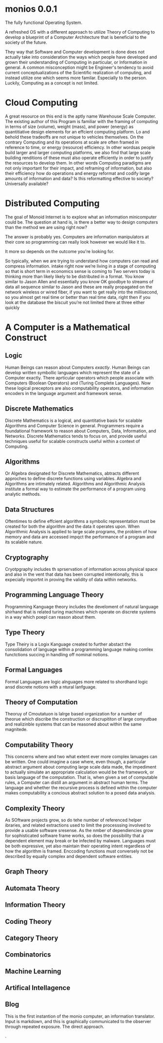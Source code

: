 # monios 0.0.1

The fully functional Operating System.

A refreshed OS with a different approach to utilize Theory of Computing
to develop a blueprint of a Computer Architecture that is beneficial to the society of the future.

They way that Software and Computer development is done does not actually take into consideration the ways which people have developed and grown their understanding of Computing in particular, or Information in general. A common misconception might be Engineer's tendency to avoid current conceptualizations of the Scientific realization of computing, and instead utilize one which seems more familar. Especially to the person. Luckily, Computing as a concept is not limited.

# Cloud Computing
A great resource on this end is the aptly name Warehouse Scale Computer. The existing author of this Program is familiar with the framing of computing in terms of size (volume), weight (mass), and power (energy) as quantitiative design elements for an effcient computing platform. Lo and behold these tradeoffs are not unique to vehicles themselves. On the contrary Computing and its operations at scale are often framed in reference to time, or energy (resource) efficiency. In other wordsas people build larger and larger computing platforms, we also find that large scale building renditions of these must also operate efficiently in order to justify the resources to develop them. In other words Computing paradigms are not only important for their impact, and reframing of information, but also their efficiency how do operations and energy reformat and codify large amounts of information and data? Is this reformatting effective to society? Universally available?

# Distributed Computing
The goal of Monoid Internet is to explore what an information minicomputer could be.
The question at hand is, is there a better way to design computers than
the method we are using right now?

The answer is probably yes. Computers are information manipulators at their
core so programming can really look however we would like it
to.

It more so depends on the outcome you're looking for.

So typically, when we are trying to understand how computers can read and compress information. intake right now we’re living in a stage of computing so that is short term in economics sense is coming to Two servers today is thinking more than likely likely to be distributed in a format. You know similar to Jason Allen and essentially you know OK goodbye to streams of data all sequence similar to Jason and these are really propagated on the network wireless or wired fiber, if you want to get really into the millisecond, so you almost get real time or better than real time data, right then if you look at the database the biscuit you’re not limited there at three either quickly

# A Computer is a Mathematical Construct

## Logic
Human Beings can reason about Computers *exactly*. Human Beings can develop written symbollic languages which represent the state of a Computer exactly. There aprticular operators which people associate with Computers (Boolean Operators) and (Turing Complete Languages). Now these logical preceptors are also computability operators, and information encoders in the language argument and framework sense.

## Discrete Mathematics
Discrete Mathematics is a logical, and quantitative basis for scalable Algorithms and Computer Science in general. Programmers require a foundational framework to reason about Computers, Data, Information, and Networks. Discrete Mathematics tends to focus on, and provide useful techniques useful for scalable constructs useful within a context of Computing.
## Algorithms
Or Algebra designated for Discrete Mathematics, abtracts different approches to define discrete functions using variables. Algebra and Algorithms are intimately related. Algorithms and Algorithmic Analysis institute a formal way to estimate the performance of a program using analytic methods.
## Data Structures
Oftentimes to define effcient algorithms a symbolic representation must be created for both the algorithm and the data it operates upon.  When Algorithmic Analysis is applied to large scale programs, the problem of how memory and data are accessed impqct the performance of a program and its scalable nature. 
## Cryptography
Cryotpgraphy includes th sprservation of information across physical space and also in the vent that data has been corrupted intentionally, this is expecially importnt in proving the validity of data within networks.
## Programming Language Theory
Programming Kanguage theory includes the develoment of natural language shirhand that is related turing machines which operate on discrete systems in a way which poepl can reason about them.
## Type Theory
Type Theiry is a Logix  Kanguage created to further abstact the consolidation of language within a programming language making comlex functctions succing in handling off nominal notions.
## Formal Languages
Formal Languages are logic alnguages more related to shordhand logic ansd discrete notions with a ntural lanfguage.
## Theory of Computation
Theoruy of Cmoutatuon is lalrge based organization for a number of theorue which discribe the construction or discrupititon of large comyutbae and realizinble systems that can be reasoned about within the same magnitede.
## Computability Theory
This concerns where and two what extent ever more complex lanuages can be written. One could imagine a case where, even though, a particular abstract argument about computing large scale data made, the impediment to actually simulate an appropriate calculation would be the framework, or basis language of the computation. That is, when given a set of computable rules, a Computer can distill an argument in abstract human terms. The language and whether the recursive process is defined within the computer makes computability a concious abstract solution to a posed data analysis.
## Complexity Theory
As SOftware projects grow, so do tehe number of referenced helper ibraries, and related extractions used to limit the processsing involved to provide a usable software sresense. As the nmber of dependiencies grow for sophisticated software frame works, so does the possibility that a dependent element may break or be infected by malware. Languages must be both expressive, yet also maintain their operating intent regardless of how the algorithm is framed. Enccoding functions must conversely not be described by equally complex and dependent software entities.

## Graph Theory
## Automata Theory
## Information Theory
## Coding Theory
## Category Theory
## Combinatorics
## Machine Learning
## Artifical Intellagence

## Blog
This is the first instantion of the monio computer, an information translator. Input is markdown, and this is graphically communicated to the observer through repeated exposure. The direct approach.























.
